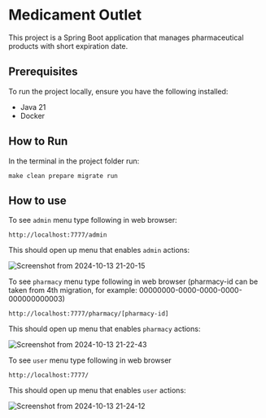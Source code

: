 # Medicament Outlet

This project is a Spring Boot application that manages pharmaceutical products with short expiration date.

## Prerequisites

To run the project locally, ensure you have the following installed:

- Java 21
- Docker 

## How to Run
In the terminal in the project folder run: 

    make clean prepare migrate run

## How to use

To see ``admin`` menu type following in web browser:

    http://localhost:7777/admin

This should open up menu that enables ``admin`` actions:

![Screenshot from 2024-10-13 21-20-15](https://github.com/user-attachments/assets/8ffa1ac5-570b-4df9-90e5-7ac305e4504a)

To see ``pharmacy`` menu type following in web browser (pharmacy-id can be taken from 4th migration, for example: 00000000-0000-0000-0000-000000000003)

    http://localhost:7777/pharmacy/[pharmacy-id]

This should open up menu that enables ``pharmacy`` actions:

![Screenshot from 2024-10-13 21-22-43](https://github.com/user-attachments/assets/240b1369-6ddb-4c0e-9ec4-677ea28a1ab2)

To see ``user`` menu type following in web browser

    http://localhost:7777/

This should open up menu that enables ``user`` actions:

![Screenshot from 2024-10-13 21-24-12](https://github.com/user-attachments/assets/8d1d5095-5f64-4510-b4e1-fbbbf4ac78d7)
